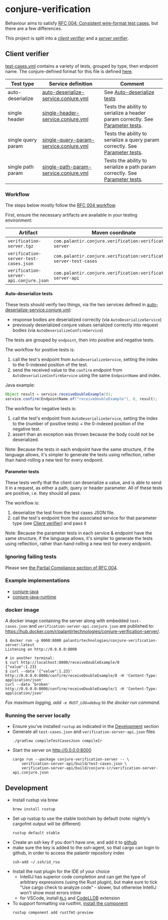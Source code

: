 # conjure-verification

Behaviour aims to satisfy [RFC 004: Consistent wire-format test cases](https://github.com/palantir/conjure/blob/develop/docs/rfc/004-consistent-wire-format-test-cases.md), but there are a few differences.

This project is split into a [_client verifier_](#client-verifier) and a [_server verifier_](#server-verifier).

## Client verifier
[Client verifier]: #client-verifier

[test-cases.yml](/verification-server-api/test-cases.yml) contains a variety of tests, grouped by type, then endpoint name.
The conjure-defined format for this file is defined [here](./verification-server-api/src/main/conjure/test-cases.conjure.yml).

| Test type | Service definition | Comment |
| --------- | ------------------ | ------- |
| auto-deserialize | [auto-deserialize-service.conjure.yml][] | See [Auto-deserialize tests][] |
| single header | [single-header-service.conjure.yml](./verification-server-api/src/main/conjure/single-header-service.conjure.yml) | Tests the ability to serialize a header param correctly. See [Parameter tests][].
| single query param | [single-query-param-service.conjure.yml](./verification-server-api/src/main/conjure/single-query-param-service.conjure.yml) | Tests the ability to serialize a query param correctly. See [Parameter tests][].
| single path param | [single-path-param-service.conjure.yml](./verification-server-api/src/main/conjure/single-path-param-service.conjure.yml) | Tests the ability to serialize a path param correctly. See [Parameter tests][].

### Workflow

The steps below mostly follow the [RFC 004 workflow](https://github.com/palantir/conjure/blob/develop/docs/rfc/004-consistent-wire-format-test-cases.md#workflow).

First, ensure the necessary artifacts are available in your testing environment:

| Artifact | Maven coordinate | Classifier |
| -------- | ---------------- | ---------- |
| `verification-server.tgz` | `com.palantir.conjure.verification:verification-server` | `osx` or `linux` | 
| `verification-server-test-cases.json` | `com.palantir.conjure.verification:verification-server-test-cases` |
| `verification-server-api.conjure.json` | `com.palantir.conjure.verification:verification-server-api` | 

#### Auto-deserialize tests
[Auto-deserialize tests]: #auto-deserialize-tests
[auto-deserialize-service.conjure.yml]: /verification-server-api/src/main/conjure/auto-deserialize-service.conjure.yml

These tests should verify two things, via the two services defined in [auto-deserialize-service.conjure.yml][]: 
* response bodies are deserialized correctly (via `AutoDeserializeService`)
* previously deserialized conjure values serialized correctly into request bodies (via `AutoDeserializeConfirmService`)

The tests are grouped by `endpoint`, then into positive and negative tests.

The workflow for positive tests is:
1. call the test's endpoint from `AutoDeserializeService`, setting the index to the 0-indexed position of the test.
1. send the received value to the `confirm` endpoint from `AutoDeserializeConfirmService` using the same `EndpointName` and index.

Java example:
```java
Object result = service.receiveDoubleExample(0);
service.confirm(EndpointName.of("receiveDoubleExample"), 0, result);
```

The workflow for negative tests is:
1. call the test's endpoint from `AutoDeserializeService`, setting the index to the (number of positive tests) + the 0-indexed position of the negative test.
1. assert than an exception was thrown because the body could not be deserialized.

Note: Because the tests in each endpoint have the same structure, if the language allows, it's simpler to generate the tests using reflection, rather than hand-rolling a new test for every endpoint.

#### Parameter tests
[Parameter tests]: #parameter-tests

These tests verify that the client can deserialize a value, and is able to send it in a request, as either a path, query or header parameter.
All of these tests are positive, i.e. they should all pass.

The workflow is:
1. deserialize the test from the test cases JSON file.
1. call the test's endpoint from the associated service for that parameter type (see [Client verifier][]) and pass it 

Note: Because the parameter tests in each service & endpoint have the same structure, if the language allows, it's simpler to generate the tests using reflection, rather than hand-rolling a new test for every endpoint.

### Ignoring failing tests

Please see [the Partial Compliance section of RFC 004](https://github.com/palantir/conjure/blob/develop/docs/rfc/004-consistent-wire-format-test-cases.md#partial-compliance).

### Example implementations

* [conjure-java](https://github.com/palantir/conjure-java/tree/2.5.0/conjure-java-client-verifier/src/test/java/com/palantir/conjure/java/compliance)
* [conjure-java-runtime](https://github.com/palantir/conjure-java-runtime/tree/4.7.0/conjure-java-client-verifier/src/test/java/com/palantir/verification)

### docker image

A docker image containing the server along with embedded `test-cases.json` and `verification-server-api.conjure.json` are published to: https://hub.docker.com/r/palantirtechnologies/conjure-verification-server/.

```
$ docker run -p 8000:8000 palantirtechnologies/conjure-verification-server:latest
Listening on http://0.0.0.0:8000

# in another terminal:
$ curl http://localhost:8000/receiveDoubleExample/0
{"value":1.23}
$ curl --data '{"value":1.23}' http://0.0.0.0:8000/confirm/receiveDoubleExample/0 -H 'Content-Type: application/json'
curl --data 'broken' http://0.0.0.0:8000/confirm/receiveDoubleExample/1 -H 'Content-Type: application/json'
```

_Fox maximum logging, add `-e RUST_LOG=debug` to the docker run command._

### Running the server locally

- Ensure you've installed `rustup` as indicated in the [Development](#development) section
- Generate all `test-cases.json` and `verification-server-api.json` files
    ```
    ./gradlew compileTestCasesJson compileIr
    ```
- Start the server on http://0.0.0.0:8000
    ```
    cargo run --package conjure-verification-server -- \
        verification-server-api/build/test-cases.json \
        verification-server-api/build/conjure-ir/verification-server-api.conjure.json
    ```

## Development

- Install rustup via brew
    ```
    brew install rustup
    ```
- Set up rustup to use the stable toolchain by default (note: nightly's cargofmt output will be different)
    ```
    rustup default stable
    ```
- Create an ssh key if you don't have one, and add it to [github](https://github.com/settings/keys)
- make sure the key is added to the ssh-agent, so that cargo can login to github, in order to access the palantir repository index
    ```
    ssh-add ~/.ssh/id_rsa
    ```
- Install the rust plugin for the IDE of your choice
  - IntelliJ has superior code completion and can get the type of arbitrary expressions (using the Rust plugin), but make sure to tick "Use cargo check to analyze code" - slower, but otherwise IntelliJ won't show most errors inline
  - for VSCode, install [`RLS`](https://marketplace.visualstudio.com/items?itemName=rust-lang.rust) and [CodeLLDB](https://marketplace.visualstudio.com/items?itemName=vadimcn.vscode-lldb) extension
- To support formatting via rustfmt, [install the component](https://github.com/rust-lang-nursery/rustfmt#installation)
    ```
    rustup component add rustfmt-preview
    ```
